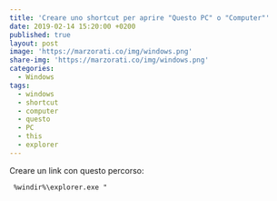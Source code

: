 ```yaml
---
title: 'Creare uno shortcut per aprire "Questo PC" o "Computer"'
date: 2019-02-14 15:20:00 +0200
published: true
layout: post
image: 'https://marzorati.co/img/windows.png'
share-img: 'https://marzorati.co/img/windows.png'
categories:
  - Windows
tags:
  - windows
  - shortcut
  - computer
  - questo
  - PC
  - this
  - explorer
---
```

Creare un link con questo percorso:   

	 %windir%\explorer.exe "